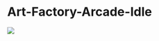 # Art-Factory-Arcade-Idle
<img src="https://github.com/KeremSAR/Art-Factory-Arcade-Idle/blob/main/My_project_-_ConveyorBelt2_-_Android_-_Unity_2020.3.15f2_Personal___DX11__2022-10-21_22-06-35_Trim.gif" width="auto">
